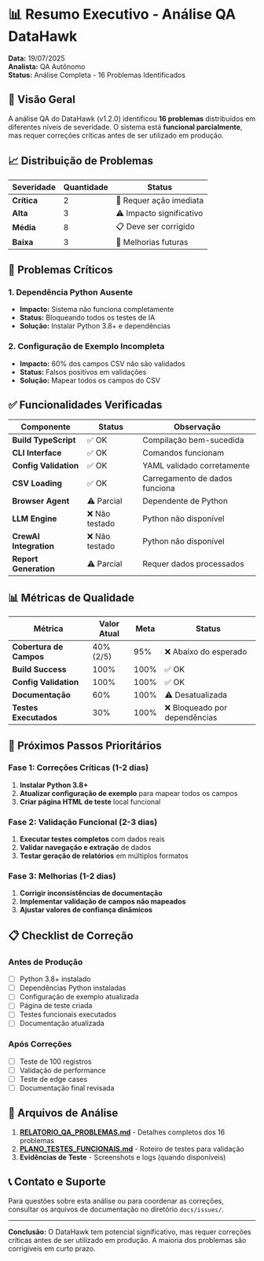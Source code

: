 # 📊 Resumo Executivo - Análise QA DataHawk

**Data:** 19/07/2025  
**Analista:** QA Autônomo  
**Status:** Análise Completa - 16 Problemas Identificados

## 🎯 Visão Geral

A análise QA do DataHawk (v1.2.0) identificou **16 problemas** distribuídos em diferentes níveis de severidade. O sistema está **funcional parcialmente**, mas requer correções críticas antes de ser utilizado em produção.

## 📈 Distribuição de Problemas

| Severidade | Quantidade | Status |
|------------|------------|---------|
| **Crítica** | 2 | 🚨 Requer ação imediata |
| **Alta** | 3 | ⚠️ Impacto significativo |
| **Média** | 8 | 📋 Deve ser corrigido |
| **Baixa** | 3 | 📝 Melhorias futuras |

## 🚨 Problemas Críticos

### 1. Dependência Python Ausente
- **Impacto:** Sistema não funciona completamente
- **Status:** Bloqueando todos os testes de IA
- **Solução:** Instalar Python 3.8+ e dependências

### 2. Configuração de Exemplo Incompleta
- **Impacto:** 60% dos campos CSV não são validados
- **Status:** Falsos positivos em validações
- **Solução:** Mapear todos os campos do CSV

## ✅ Funcionalidades Verificadas

| Componente | Status | Observação |
|------------|---------|------------|
| **Build TypeScript** | ✅ OK | Compilação bem-sucedida |
| **CLI Interface** | ✅ OK | Comandos funcionam |
| **Config Validation** | ✅ OK | YAML validado corretamente |
| **CSV Loading** | ✅ OK | Carregamento de dados funciona |
| **Browser Agent** | ⚠️ Parcial | Dependente de Python |
| **LLM Engine** | ❌ Não testado | Python não disponível |
| **CrewAI Integration** | ❌ Não testado | Python não disponível |
| **Report Generation** | ⚠️ Parcial | Requer dados processados |

## 📊 Métricas de Qualidade

| Métrica | Valor Atual | Meta | Status |
|---------|-------------|------|---------|
| **Cobertura de Campos** | 40% (2/5) | 95% | ❌ Abaixo do esperado |
| **Build Success** | 100% | 100% | ✅ OK |
| **Config Validation** | 100% | 100% | ✅ OK |
| **Documentação** | 60% | 100% | ⚠️ Desatualizada |
| **Testes Executados** | 30% | 100% | ❌ Bloqueado por dependências |

## 🎯 Próximos Passos Prioritários

### Fase 1: Correções Críticas (1-2 dias)
1. **Instalar Python 3.8+**
2. **Atualizar configuração de exemplo** para mapear todos os campos
3. **Criar página HTML de teste** local funcional

### Fase 2: Validação Funcional (2-3 dias)
1. **Executar testes completos** com dados reais
2. **Validar navegação e extração** de dados
3. **Testar geração de relatórios** em múltiplos formatos

### Fase 3: Melhorias (1-2 dias)
1. **Corrigir inconsistências de documentação**
2. **Implementar validação de campos não mapeados**
3. **Ajustar valores de confiança dinâmicos**

## 📋 Checklist de Correção

### Antes de Produção
- [ ] Python 3.8+ instalado
- [ ] Dependências Python instaladas
- [ ] Configuração de exemplo atualizada
- [ ] Página de teste criada
- [ ] Testes funcionais executados
- [ ] Documentação atualizada

### Após Correções
- [ ] Teste de 100 registros
- [ ] Validação de performance
- [ ] Teste de edge cases
- [ ] Documentação final revisada

## 🔗 Arquivos de Análise

1. **[RELATORIO_QA_PROBLEMAS.md](./RELATORIO_QA_PROBLEMAS.md)** - Detalhes completos dos 16 problemas
2. **[PLANO_TESTES_FUNCIONAIS.md](./PLANO_TESTES_FUNCIONAIS.md)** - Roteiro de testes para validação
3. **Evidências de Teste** - Screenshots e logs (quando disponíveis)

## 📞 Contato e Suporte

Para questões sobre esta análise ou para coordenar as correções, consultar os arquivos de documentação no diretório `docs/issues/`.

---

**Conclusão:** O DataHawk tem potencial significativo, mas requer correções críticas antes de ser utilizado em produção. A maioria dos problemas são corrigíveis em curto prazo.
